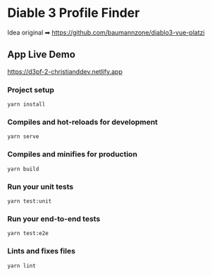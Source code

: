 # Diable 3 Profile Finder
Idea original ➡ https://github.com/baumannzone/diablo3-vue-platzi

## App Live Demo
https://d3pf-2-christianddev.netlify.app

### Project setup
```
yarn install
```

### Compiles and hot-reloads for development
```
yarn serve
```

### Compiles and minifies for production
```
yarn build
```

### Run your unit tests
```
yarn test:unit
```

### Run your end-to-end tests
```
yarn test:e2e
```

### Lints and fixes files
```
yarn lint
```

